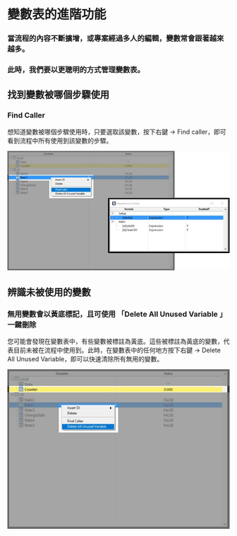 # 變數表的進階功能

### 當流程的內容不斷擴增，或專案經過多人的編輯，變數常會跟著越來越多。

### 此時，我們要以更聰明的方式管理變數表。

## 找到變數被哪個步驟使用

### Find Caller

想知道變數被哪個步驟使用時，只要選取該變數，按下右鍵 -&gt; Find caller，即可看到流程中所有使用到該變數的步驟。

![&#x627E;&#x5230;&#x6D41;&#x7A0B;&#x4E2D;&#x4F7F;&#x7528;&#x8A72;&#x8B8A;&#x6578;&#x7684;&#x6B65;&#x9A5F;](../../../.gitbook/assets/_findcaller.JPG)



## 辨識未被使用的變數

### 無用變數會以黃底標記，且可使用 「Delete All Unused Variable 」一鍵刪除

您可能會發現在變數表中，有些變數被標註為黃底。這些被標註為黃底的變數，代表目前未被在流程中使用到。此時，在變數表中的任何地方按下右鍵 -&gt; Delete All Unused Variable，即可以快速清除所有無用的變數。

![&#x522A;&#x9664;&#x672A;&#x88AB;&#x4F7F;&#x7528;&#x5230;&#x7684;&#x8B8A;&#x6578;](../../../.gitbook/assets/_deletenotuse.JPG)

### 

